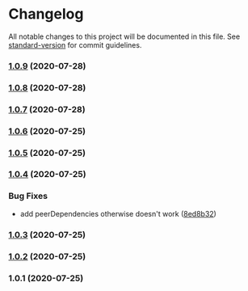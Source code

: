 # Changelog

All notable changes to this project will be documented in this file. See [standard-version](https://github.com/conventional-changelog/standard-version) for commit guidelines.

### [1.0.9](https://github.com/andyaaz/eslint-config-az/compare/v1.0.8...v1.0.9) (2020-07-28)

### [1.0.8](https://github.com/andyaaz/eslint-config-az/compare/v1.0.7...v1.0.8) (2020-07-28)

### [1.0.7](https://github.com/andyaaz/eslint-config-az/compare/v1.0.6...v1.0.7) (2020-07-28)

### [1.0.6](https://github.com/andyaaz/eslint-config-az/compare/v1.0.5...v1.0.6) (2020-07-25)

### [1.0.5](https://github.com/andyaaz/eslint-config-az/compare/v1.0.4...v1.0.5) (2020-07-25)

### [1.0.4](https://github.com/andyaaz/eslint-config-az/compare/v1.0.3...v1.0.4) (2020-07-25)


### Bug Fixes

* add peerDependencies otherwise doesn't work ([8ed8b32](https://github.com/andyaaz/eslint-config-az/commit/8ed8b326c299006e1cc301b8d3a1649a28d1300a))

### [1.0.3](https://github.com/andyaaz/eslint-config-az/compare/v1.0.2...v1.0.3) (2020-07-25)

### [1.0.2](///compare/v1.0.1...v1.0.2) (2020-07-25)

### 1.0.1 (2020-07-25)
